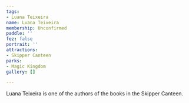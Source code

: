 ```yaml
---
tags:
- Luana Teixeira
name: Luana Teixeira
membership: Unconfirmed
paddle: ''
fez: false
portrait: ''
attractions:
- Skipper Canteen
parks:
- Magic Kingdom
gallery: []

---
```

Luana Teixeira is one of the authors of the books in the Skipper Canteen.